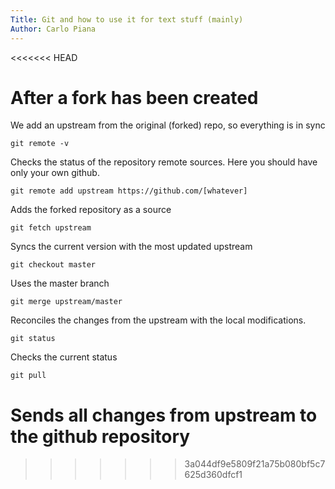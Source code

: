 ```yaml
---
Title: Git and how to use it for text stuff (mainly)
Author: Carlo Piana
---
```

<<<<<<< HEAD

# After a fork has been created

We add an upstream from the original (forked) repo, so everything is in sync

    git remote -v

Checks the status of the repository remote sources. Here you should have only your own github.

    git remote add upstream https://github.com/[whatever]

Adds the forked repository as a source

    git fetch upstream

Syncs the current version with the most updated upstream

    git checkout master

Uses the master branch

    git merge upstream/master

Reconciles the changes from the upstream with the local modifications.

    git status

Checks the current status

    git pull

Sends all changes from upstream to the github repository
=======
>>>>>>> 3a044df9e5809f21a75b080bf5c7625d360dfcf1
